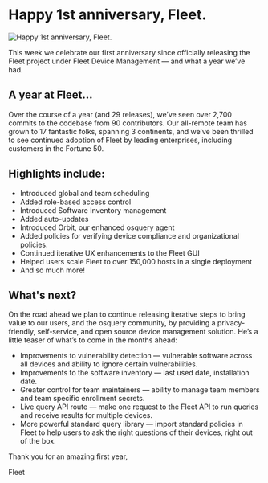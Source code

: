 # Happy 1st anniversary, Fleet.

![Happy 1st anniversary, Fleet.](https://miro.medium.com/max/1400/1*zCLe1aP9ytZ-Ea7b22_dbA.png)

This week we celebrate our first anniversary since officially releasing the Fleet project under Fleet Device Management — and what a year we’ve had.

## A year at Fleet...

Over the course of a year (and 29 releases), we’ve seen over 2,700 commits to the codebase from 90 contributors. Our all-remote team has grown to 17 fantastic folks, spanning 3 continents, and we’ve been thrilled to see continued adoption of Fleet by leading enterprises, including customers in the Fortune 50.

## Highlights include:

- Introduced global and team scheduling
- Added role-based access control
- Introduced Software Inventory management
- Added auto-updates
- Introduced Orbit, our enhanced osquery agent
- Added policies for verifying device compliance and organizational policies.
- Continued iterative UX enhancements to the Fleet GUI
- Helped users scale Fleet to over 150,000 hosts in a single deployment
- And so much more!

## What's next?

On the road ahead we plan to continue releasing iterative steps to bring value to our users, and the osquery community, by providing a privacy-friendly, self-service, and open source device management solution. He’s a little teaser of what’s to come in the months ahead:

- Improvements to vulnerability detection — vulnerable software across all devices and ability to ignore certain vulnerabilities.
- Improvements to the software inventory — last used date, installation date.
- Greater control for team maintainers — ability to manage team members and team specific enrollment secrets.
- Live query API route — make one request to the Fleet API to run queries and receive results for multiple devices.
- More powerful standard query library — import standard policies in Fleet to help users to ask the right questions of their devices, right out of the box.

Thank you for an amazing first year,

Fleet

<meta name="category" value="announcements">
<meta name="authorGitHubUsername" value="mike-j-thomas">
<meta name="authorFullName" value="Mike Thomas">
<meta name="publishedOn" value="2021-10-08">
<meta name="articleTitle" value="Happy 1st anniversary, Fleet.">
<meta name="articleImageUrl" value="https://miro.medium.com/max/1400/1*zCLe1aP9ytZ-Ea7b22_dbA.png">
